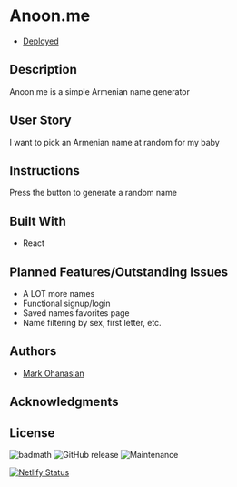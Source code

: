 # Anoon.me
* [Deployed](http://www.anoon.me/)

## Description
Anoon.me is a simple Armenian name generator

## User Story
I want to pick an Armenian name at random for my baby

## Instructions
Press the button to generate a random name

## Built With
* React

## Planned Features/Outstanding Issues
* A LOT more names
* Functional signup/login
* Saved names favorites page
* Name filtering by sex, first letter, etc.

## Authors
* [Mark Ohanasian](https://github.com/markohanesian) 

## Acknowledgments

## License

![badmath](https://img.shields.io/github/languages/top/nielsenjared/badmath)
![GitHub release](https://img.shields.io/github/v/release/markohanesian/Burger-Logger)
![Maintenance](https://img.shields.io/badge/Maintained%3F-yes-green.svg)



[![Netlify Status](https://api.netlify.com/api/v1/badges/0c7ff7fe-2af1-4af5-8481-7a5ff9f25a10/deploy-status)](https://app.netlify.com/sites/armenian-names/deploys)
